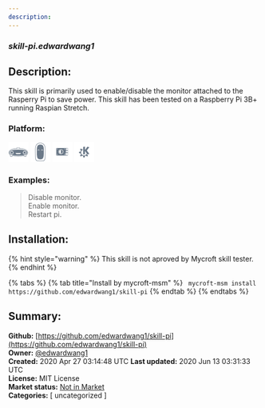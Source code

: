 ```yaml
---
description: 
---
```


### _skill-pi.edwardwang1_  
## Description:  
This skill is primarily used to enable/disable the monitor attached to the Rasperry Pi to save power. This skill has been tested on a Raspberry Pi 3B+ running Raspian Stretch.  
  
  
### Platform:  
 ![Mark I](../.gitbook/assets/mark-1-icon.png)  ![Mark II](../.gitbook/assets/mark-2-icon.png)  ![Picroft](../.gitbook/assets/picroft-icon.png)  ![plasmoid](../.gitbook/assets/kde.png)   
### Examples:  
> Disable monitor.  
> Enable monitor.  
> Restart pi.  
  
## Installation:  
{% hint style="warning" %}
This skill is not aproved by Mycroft skill tester.
{% endhint %}
    
{% tabs %}
{% tab title="Install by mycroft-msm" %}
``` mycroft-msm install https://github.com/edwardwang1/skill-pi```
{% endtab %}
  {% endtabs %}
    
## Summary:  
**Github:** [https://github.com/edwardwang1/skill-pi](https://github.com/edwardwang1/skill-pi)  
**Owner:** [@edwardwang1](https://github.com/edwardwang1)  
**Created:** 2020 Apr 27 03:14:48 UTC  **Last updated:** 2020 Jun 13 03:31:33 UTC  
**License:** MIT License  
**Market status:** [Not in Market](https://market.mycroft.ai/skill/)  
**Categories:** [ uncategorized ]   
